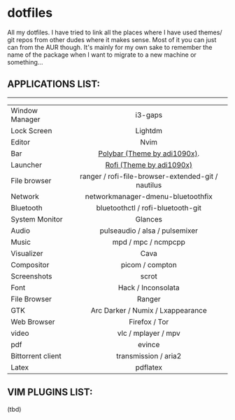 # dotfiles
All my dotfiles. I have tried to link all the places where I have used themes/ git repos from other dudes where it makes sense. Most of it you can just can from the AUR though. It's mainly for my own sake to remember the name of the package when I want to migrate to a new machine or something...

## APPLICATIONS LIST:
---

|                   |                                                                            |
| -------------     | :-------------:                                                            |
| Window Manager    | i3-gaps                                                                    |
| Lock Screen       | Lightdm                                                                    |
| Editor            | Nvim                                                                       |
| Bar               | [Polybar (Theme by adi1090x)](https://github.com/adi1090x/polybar-themes). |
| Launcher          | [Rofi (Theme by adi1090x)](https://github.com/adi1090x/rofi)               |
| File browser      | ranger / rofi-file-browser-extended-git / nautilus                         |
| Network           | networkmanager-dmenu-bluetoothfix                                          |
| Bluetooth         | bluetoothctl / rofi-bluetooth-git                                          |
| System Monitor    | Glances                                                                    |
| Audio             | pulseaudio / alsa / pulsemixer                                             |
| Music             | mpd / mpc / ncmpcpp                                                        |
| Visualizer        | Cava                                                                       |
| Compositor        | picom / compton                                                            |
| Screenshots       | scrot                                                                      |
| Font              | Hack / Inconsolata                                                         |
| File Browser      | Ranger                                                                     |
| GTK               | Arc Darker / Numix / Lxappearance                                          |
| Web Browser       | Firefox / Tor                                                              |
| video             | vlc / mplayer / mpv                                                        |
| pdf               | evince                                                                     |
| Bittorrent client | transmission / aria2                                                       |
| Latex             | pdflatex                                                                   |

## VIM PLUGINS LIST:
(tbd)
